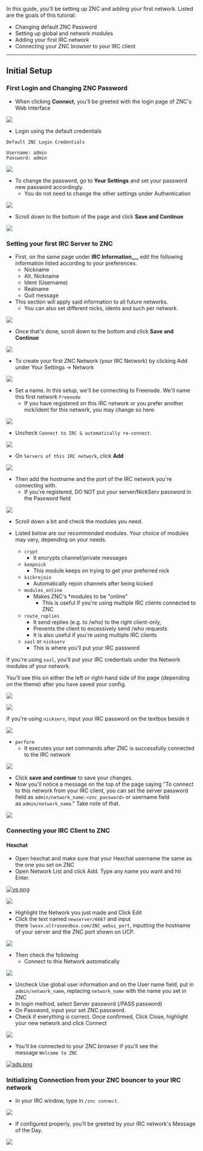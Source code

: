 In this guide, you'll be setting up ZNC and adding your first network. Listed are the goals of this tutorial:

* Changing default ZNC Password
* Setting up global and network modules
* Adding your first IRC network
* Connecting your ZNC browser to your IRC client

* * *

## Initial Setup
### First Login and Changing ZNC Password

* When clicking **Connect**, you'll be greeted with the login page of ZNC's Web Interface

![](https://docs.usbx.me/uploads/images/gallery/2019-12/scaled-1680-/image-1576489841903.png)

* Login using the default credentials

```
Default ZNC Login Credentials

Username: admin
Password: admin
```

![](https://docs.usbx.me/uploads/images/gallery/2019-12/scaled-1680-/image-1576489975464.png)

* To change the password, go to **Your Settings** and set your password new password accordingly.
  * You do not need to change the other settings under Authentication

![](https://docs.usbx.me/uploads/images/gallery/2019-12/scaled-1680-/image-1576490256097.png)

* Scroll down to the bottom of the page and click **Save and Continue**

![](https://docs.usbx.me/uploads/images/gallery/2019-12/scaled-1680-/image-1576490425485.png)

### Setting your first IRC Server to ZNC

* First, on the same page under **IRC Information_,_** edit the following information listed according to your preferences.
  * Nickname
  * Alt. Nickname
  * Ident (Username)
  * Realname
  * Quit message
* This section will apply said information to all future networks.
  * You can also set different nicks, idents and such per network.

![](https://docs.usbx.me/uploads/images/gallery/2019-12/scaled-1680-/image-1576492175146.png)

* Once that's done, scroll down to the bottom and click **Save and Continue**

![](https://docs.usbx.me/uploads/images/gallery/2019-12/scaled-1680-/image-1576490425485.png)

* To create your first ZNC Network (your IRC Network) by clicking Add under Your Settings -> Network

![](https://docs.usbx.me/uploads/images/gallery/2019-12/scaled-1680-/image-1576492278692.png)

* Set a name. In this setup, we'll be connecting to Freenode. We'll name this first network `Freenode`  
  * If you have registered on this IRC network or you prefer another nick/ident for this network, you may change so here.

![](https://docs.usbx.me/uploads/images/gallery/2019-12/scaled-1680-/image-1576502697827.png)

* Uncheck `Connect to IRC & automatically re-connect`. 

![](https://docs.usbx.me/uploads/images/gallery/2019-12/scaled-1680-/image-1576501583766.png)

* On `Servers of this IRC network`, click **Add**

![](https://docs.usbx.me/uploads/images/gallery/2019-12/scaled-1680-/image-1576501750445.png)

* Then add the hostname and the port of the IRC network you're connecting with.  
  * If you're registered, DO NOT put your server/NickServ password in the Password field

![](https://docs.usbx.me/uploads/images/gallery/2019-12/scaled-1680-/image-1576502010577.png)

* Scroll down a bit and check the modules you need.
* Listed below are our recommended modules. Your choice of modules may vary, depending on your needs.

  * `crypt`
    * It encrypts channel/private messages
  * `keepnick`
    * This module keeps on trying to get your preferred nick
  * `kickrejoin`
    * Automatically rejoin channels after being kicked
  * `modules_online`
    * Makes ZNC's \*modules to be "online"
      * This is useful if you're using multiple IRC clients connected to ZNC
  * `route_replies`
      * It send replies (e.g. to /who) to the right client-only,
      * Prevents the client to excessively send /who requests
      * It is also useful if you're using multiple IRC clients
  * `sasl` or `nickserv`
      * This is where you'll put your IRC password

If you're using `sasl`, you'll put your IRC credentials under the Network modules of your network.

You'll see this on either the left or right-hand side of the page (depending on the theme) after you have saved your config.

![](https://docs.usbx.me/uploads/images/gallery/2019-12/scaled-1680-/image-1576502955430.png)

![](https://docs.usbx.me/uploads/images/gallery/2019-12/scaled-1680-/image-1576503042923.png)

If you're using `nickserv`, input your IRC password on the textbox beside it

![](https://docs.usbx.me/uploads/images/gallery/2019-12/scaled-1680-/image-1576502274574.png)

  * `perform`
    * It executes your set commands after ZNC is successfully connected to the IRC network

![](https://docs.usbx.me/uploads/images/gallery/2019-12/scaled-1680-/image-1576502220467.png)

* Click **save and continue** to save your changes.
* Now you'll notice a message on the top of the page saying "To connect to this network from your IRC client, you can set the server password field as `admin/network_name:<znc_password>` or username field as `admin/network_name`." Take note of that.

![](https://docs.usbx.me/uploads/images/gallery/2019-12/scaled-1680-/image-1576503132318.png)

### Connecting your IRC Client to ZNC
#### Hexchat

* Open hexchat and make sure that your Hexchat username the same as the one you set on ZNC
* Open Network List and click Add. Type any name you want and hit Enter.

[![ye.png](https://docs.usbx.me/uploads/images/gallery/2019-12/scaled-1680-/ye.png)](https://docs.usbx.me/uploads/images/gallery/2019-12/ye.png)

![](https://docs.usbx.me/uploads/images/gallery/2019-12/scaled-1680-/image-1576919691910.png)

* Highlight the Network you just made and Click Edit
* Click the text named `newserver/6667` and input there `lwxxx.ultraseedbox.com/ZNC_webui_port`, inputting the hostname of your server and the ZNC port shown on UCP.

![](https://docs.usbx.me/uploads/images/gallery/2019-12/scaled-1680-/image-1576919798239.png)

* Then check the following
  * Connect to this Network automatically

![](https://docs.usbx.me/uploads/images/gallery/2019-12/scaled-1680-/image-1576920325013.png)

* Uncheck Use global user information and on the User name field, put in `admin/network_name`, replacing `network_name` with the name you set in ZNC
* In login method, select Server password (/PASS password)
* On Password, input your set ZNC password.
* Check if everything is correct. Once confirmed, Click Close, highlight your new network and click Connect

![](https://docs.usbx.me/uploads/images/gallery/2019-12/scaled-1680-/image-1576920372266.png)

* You'll be connected to your ZNC browser if you'll see the message `Welcome to ZNC`

[![sds.png](https://docs.usbx.me/uploads/images/gallery/2019-12/scaled-1680-/sds.png)](https://docs.usbx.me/uploads/images/gallery/2019-12/sds.png)

### Initializing Connection from your ZNC bouncer to your IRC network

* In your IRC window, type in `/znc connect`.

![](https://docs.usbx.me/uploads/images/gallery/2019-12/scaled-1680-/image-1576920606903.png)

* If configured properly, you'll be greeted by your IRC network's Message of the Day.

![](https://docs.usbx.me/uploads/images/gallery/2019-12/scaled-1680-/image-1576920728181.png)